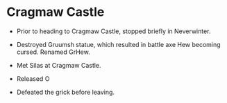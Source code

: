 # Cragmaw Castle

- Prior to heading to Cragmaw Castle, stopped briefly in Neverwinter.
- Destroyed Gruumsh statue, which resulted in battle axe Hew becoming cursed. Renamed GrHew.

- Met Silas at Cragmaw Castle.
- Released O
- Defeated the grick before leaving.